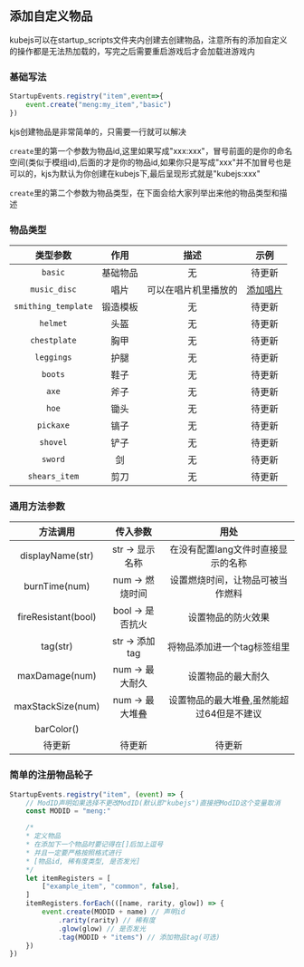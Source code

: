 ## 添加自定义物品
kubejs可以在startup_scripts文件夹内创建去创建物品，注意所有的添加自定义的操作都是无法热加载的，写完之后需要重启游戏后才会加载进游戏内
### 基础写法
```js
StartupEvents.registry("item",event=>{
    event.create("meng:my_item","basic")
})
```
kjs创建物品是非常简单的，只需要一行就可以解决

`create`里的第一个参数为物品id,这里如果写成"xxx:xxx"，冒号前面的是你的命名空间(类似于模组id),后面的才是你的物品id,如果你只是写成"xxx"并不加冒号也是可以的，kjs为默认为你创建在kubejs下,最后呈现形式就是"kubejs:xxx"

`create`里的第二个参数为物品类型，在下面会给大家列举出来他的物品类型和描述

### 物品类型
|      类型参数       |   作用   |         描述         |                 示例                  |
| :-----------------: | :------: | :------------------: | :-----------------------------------: |
|       `basic`       | 基础物品 |          无          |                待更新                 |
|    `music_disc`     |   唱片   | 可以在唱片机里播放的 | [添加唱片](./item-type/chang-pian.md) |
| `smithing_template` | 锻造模板 |          无          |                待更新                 |
|      `helmet`       |   头盔   |          无          |                待更新                 |
|    `chestplate`     |   胸甲   |          无          |                待更新                 |
|     `leggings`      |   护腿   |          无          |                待更新                 |
|       `boots`       |   鞋子   |          无          |                待更新                 |
|        `axe`        |   斧子   |          无          |                待更新                 |
|        `hoe`        |   锄头   |          无          |                待更新                 |
|      `pickaxe`      |   镐子   |          无          |                待更新                 |
|      `shovel`       |   铲子   |          无          |                待更新                 |
|       `sword`       |    剑    |          无          |                待更新                 |
|    `shears_item`    |   剪刀   |          无          |                待更新                 |

### 通用方法参数
|      方法调用       |     传入参数     |                   用处                    |
| :-----------------: | :--------------: | :---------------------------------------: |
|  displayName(str)   | str -> 显示名称  |    在没有配置lang文件时直接显示的名称     |
|    burnTime(num)    | num -> 燃烧时间  |     设置燃烧时间，让物品可被当作燃料      |
| fireResistant(bool) | bool -> 是否抗火 |            设置物品的防火效果             |
|      tag(str)       |  str -> 添加tag  |        将物品添加进一个tag标签组里        |
|   maxDamage(num)    | num -> 最大耐久  |            设置物品的最大耐久             |
|  maxStackSize(num)  | num -> 最大堆叠  | 设置物品的最大堆叠,虽然能超过64但是不建议 |
|     barColor()      |                  |                                           |
|       待更新        |      待更新      |                  待更新                   |

### 简单的注册物品轮子
```js
StartupEvents.registry("item", (event) => {
	// ModID声明如果选择不更改ModID(默认即"kubejs")直接把ModID这个变量取消
	const MODID = "meng:"

	/* 
	* 定义物品
	* 在添加下一个物品时要记得在[]后加上逗号
	* 并且一定要严格按照格式进行
	* [物品id, 稀有度类型, 是否发光]
	*/
	let itemRegisters = [
		["example_item", "common", false],
	]
	itemRegisters.forEach(([name, rarity, glow]) => {
		event.create(MODID + name) // 声明id
			.rarity(rarity) // 稀有度
			.glow(glow) // 是否发光
			.tag(MODID + "items") // 添加物品tag(可选)
	})
})
```